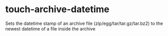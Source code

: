 touch-archive-datetime
======================

Sets the datetime stamp of an archive file (zip/egg/tar/tar.gz/tar.bz2) to the newest datetime of a file inside the archive
